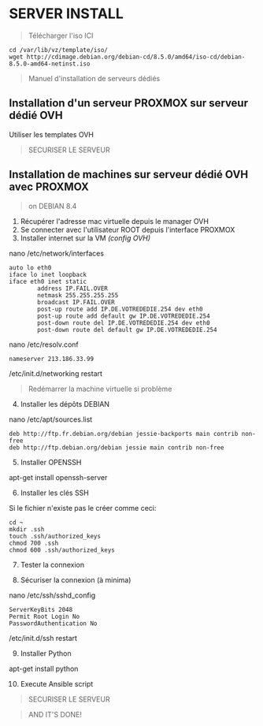 # SERVER INSTALL

> Télécharger l'iso ICI

    cd /var/lib/vz/template/iso/
    wget http://cdimage.debian.org/debian-cd/8.5.0/amd64/iso-cd/debian-8.5.0-amd64-netinst.iso

> Manuel d'installation de serveurs dédiés

## Installation d'un serveur PROXMOX sur serveur dédié OVH

Utiliser les templates OVH

> SECURISER LE SERVEUR

## Installation de machines sur serveur dédié OVH avec PROXMOX

> on DEBIAN 8.4

1. Récupérer l'adresse mac virtuelle depuis le manager OVH
2. Se connecter avec l'utilisateur ROOT depuis l'interface PROXMOX
3. Installer internet sur la VM *(config OVH)*

nano /etc/network/interfaces

    auto lo eth0
    iface lo inet loopback
    iface eth0 inet static
            address IP.FAIL.OVER
            netmask 255.255.255.255
            broadcast IP.FAIL.OVER
            post-up route add IP.DE.VOTREDEDIE.254 dev eth0
            post-up route add default gw IP.DE.VOTREDEDIE.254
            post-down route del IP.DE.VOTREDEDIE.254 dev eth0
            post-down route del default gw IP.DE.VOTREDEDIE.254

nano /etc/resolv.conf

    nameserver 213.186.33.99

/etc/init.d/networking restart

> Redémarrer la machine virtuelle si problème

4. Installer les dépôts DEBIAN

nano /etc/apt/sources.list

    deb http://ftp.fr.debian.org/debian jessie-backports main contrib non-free
    deb http://ftp.debian.org/debian jessie main contrib non-free

5. Installer OPENSSH

apt-get install openssh-server

6. Installer les clés SSH

Si le fichier n'existe pas le créer comme ceci:

    cd ~
	mkdir .ssh
	touch .ssh/authorized_keys
	chmod 700 .ssh
	chmod 600 .ssh/authorized_keys

7. Tester la connexion

8. Sécuriser la connexion (à minima)

nano /etc/ssh/sshd_config

    ServerKeyBits 2048
    Permit Root Login No
    PasswordAuthentication No

/etc/init.d/ssh restart

9. Installer Python

apt-get install python

10. Execute Ansible script

> SECURISER LE SERVEUR

> AND IT'S DONE!
